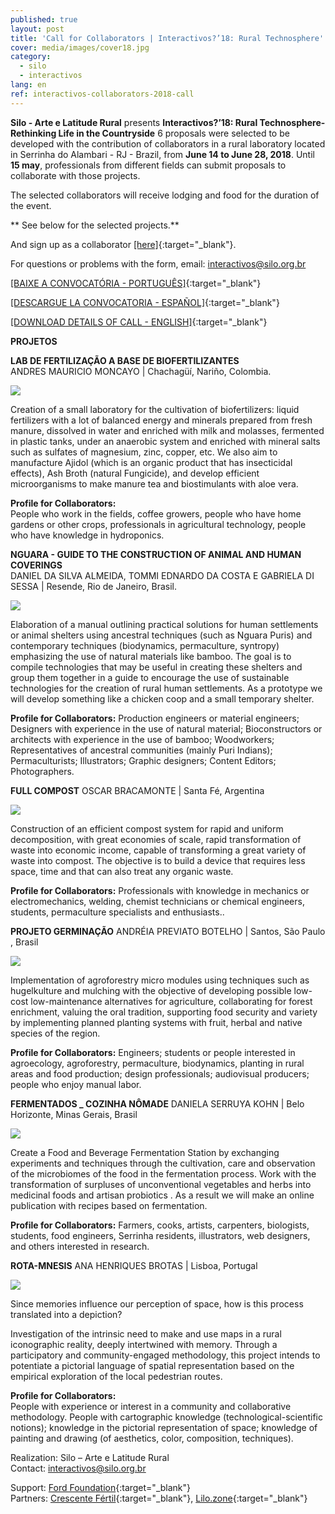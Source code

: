 ```yaml
---
published: true
layout: post
title: 'Call for Collaborators | Interactivos?’18: Rural Technosphere'
cover: media/images/cover18.jpg
category:
  - silo
  - interactivos
lang: en
ref: interactivos-collaborators-2018-call
---
```


**Silo - Arte e Latitude Rural** presents **Interactivos?’18: Rural Technosphere-Rethinking Life in the Countryside** 
6 proposals were selected to be developed with the contribution of collaborators in a rural laboratory located in Serrinha do Alambari - RJ - Brazil, from **June 14 to June 28, 2018**. 
Until **15 may**, professionals from different fields can submit proposals to collaborate with those projects.

The selected collaborators will receive lodging and food for the duration of the event.

** See below for the selected projects.**

And sign up as a collaborator [[here]](https://goo.gl/forms/amYApFsHuv0P8ES62){:target="_blank"}.

For questions or problems with the form, email: interactivos@silo.org.br

[[BAIXE A CONVOCATÓRIA - PORTUGUÊS]](/media/docs/colaboradores_convocatoria2018_pt.pdf){:target="_blank"}  

[[DESCARGUE LA CONVOCATORIA - ESPAÑOL]](/media/docs/colaboradores_convocatoria2018_es.pdf){:target="_blank"}  

[[DOWNLOAD DETAILS OF CALL - ENGLISH]](/media/docs/collaborators_2018call_en.pdf){:target="_blank"}


**PROJETOS**

**LAB DE FERTILIZAÇÃO A BASE DE BIOFERTILIZANTES**  
ANDRES MAURICIO MONCAYO | Chachagüí, Nariño, Colombia.

![](/media/images/biofertilizantes.jpg)

Creation of a small laboratory for the cultivation of biofertilizers: liquid fertilizers with a lot of balanced energy and minerals prepared from fresh manure, dissolved in water and enriched with milk and molasses, fermented in plastic tanks, under an anaerobic system and enriched with mineral salts such as sulfates of magnesium, zinc, copper, etc. We also aim to manufacture Ajidol (which is an organic product that has insecticidal effects), Ash Broth (natural Fungicide), and develop efficient microorganisms to make manure tea and biostimulants with aloe vera.

**Profile for Collaborators:**  
People who work in the fields, coffee growers, people who have home gardens or other crops, professionals in agricultural technology, people who have knowledge in hydroponics.

  
    
      
      
**NGUARA - GUIDE TO THE CONSTRUCTION OF ANIMAL AND HUMAN COVERINGS**  
DANIEL DA SILVA ALMEIDA, TOMMI EDNARDO DA COSTA E GABRIELA DI SESSA |  Resende, Rio de Janeiro, Brasil.	

![](/media/images/bambu.jpg)

Elaboration of a manual outlining practical solutions for human settlements or animal shelters using ancestral techniques (such as Nguara Puris) and contemporary techniques (biodynamics, permaculture, syntropy) emphasizing the use of natural materials like bamboo. The goal is to compile technologies that may be useful in creating these shelters and group them together in a guide to encourage the use of sustainable technologies for the creation of rural human settlements. As a prototype we will develop something like a chicken coop and a small temporary shelter.
								
**Profile for Collaborators:** 
Production engineers or material engineers; Designers with experience in the use of natural material; Bioconstructors or architects with experience in the use of bamboo; Woodworkers; Representatives of ancestral communities (mainly Puri Indians); Permaculturists; Illustrators; Graphic designers; Content Editors; Photographers.
  
    
      
      
**FULL COMPOST**
OSCAR BRACAMONTE | Santa Fé, Argentina

![](/media/images/fullcompost.jpg)

Construction of an efficient compost system for rapid and uniform decomposition, with great economies of scale, rapid transformation of waste into economic income, capable of transforming a great variety of waste into compost. The objective is to build a device that requires less space, time and that can also treat any organic waste.

**Profile for Collaborators:**
Professionals with knowledge in mechanics or electromechanics, welding, chemist technicians or chemical engineers, students, permaculture specialists and enthusiasts..
  
    
      
      

**PROJETO GERMINAÇÃO**
ANDRÉIA PREVIATO BOTELHO | Santos, São Paulo , Brasil

![](/media/images/germinacao.jpg)

Implementation of agroforestry micro modules using techniques such as hugelkulture and mulching with the objective of developing possible low-cost low-maintenance alternatives for agriculture, collaborating for forest enrichment, valuing the oral tradition, supporting food security and variety by implementing planned planting systems with fruit, herbal and native species of the region.
 
**Profile for Collaborators:**
Engineers; students or people interested in agroecology, agroforestry, permaculture, biodynamics, planting in rural areas and food production; design professionals; audiovisual producers; people who enjoy manual labor.

  
    
      
      

**FERMENTADOS _ COZINHA NÔMADE**
DANIELA SERRUYA KOHN | Belo Horizonte, Minas Gerais, Brasil

![](/media/images/fermentados.jpg)

Create a Food and Beverage Fermentation Station by exchanging experiments and techniques through the cultivation, care and observation of the microbiomes of the food in the fermentation process. Work with the transformation of surpluses of unconventional vegetables and herbs into medicinal foods and artisan probiotics . As a result we will make an online publication with recipes based on fermentation.
 
**Profile for Collaborators:**
Farmers, cooks, artists, carpenters, biologists, students, food engineers, Serrinha residents, illustrators, web designers, and others interested in research.
 
  
    
      
      

**ROTA-MNESIS**
ANA HENRIQUES BROTAS | Lisboa, Portugal

![](/media/images/mapas.jpg)

Since memories influence our perception of space, how is this process translated into a depiction?
   
Investigation of the intrinsic need to make and use maps in a rural iconographic reality, deeply intertwined with memory. Through a participatory and community-engaged methodology, this project intends to potentiate a pictorial language of spatial representation based on the empirical exploration of the local pedestrian routes.

 
**Profile for Collaborators:**  
People with experience or interest in a community and collaborative methodology. People with cartographic knowledge (technological-scientific notions); knowledge in the pictorial representation of space; knowledge of painting and drawing (of aesthetics, color, composition, techniques).


Realization: Silo – Arte e Latitude Rural  
Contact: [interactivos@silo.org.br](mailto:interactivos@silo.org.br)

Support: [Ford Foundation](https://www.fordfoundation.org/){:target="_blank"}  
Partners: [Crescente Fértil](http://crescentefertil.org.br/){:target="_blank"}, [Lilo.zone](http://www.lilo.zone/){:target="_blank"}
